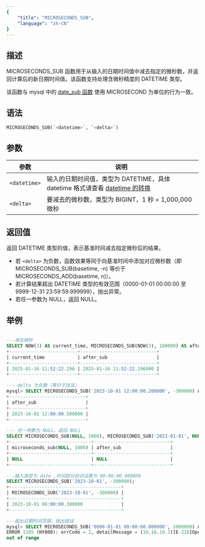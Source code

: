 ```yaml
---
{
    "title": "MICROSECONDS_SUB",
    "language": "zh-CN"
}
---
```


## 描述

MICROSECONDS_SUB 函数用于从输入的日期时间值中减去指定的微秒数，并返回计算后的新日期时间值。该函数支持处理含微秒精度的 DATETIME 类型。

该函数与 mysql 中的 [date_sub 函数](https://dev.mysql.com/doc/refman/8.4/en/date-and-time-functions.html#function_date-sub) 使用 MICROSECOND 为单位的行为一致。

## 语法

```sql
MICROSECONDS_SUB(`<datetime>`, `<delta>`)
```

## 参数

| 参数 | 说明 |
| ---- | ---- |
| `<datetime>` | 输入的日期时间值，类型为 DATETIME，具体 datetime 格式请查看 [datetime 的转换](../../../../../current/sql-manual/basic-element/sql-data-types/conversion/datetime-conversion) |
| `<delta>` | 要减去的微秒数，类型为 BIGINT，1 秒 = 1,000,000 微秒 |

## 返回值

返回 DATETIME 类型的值，表示基准时间减去指定微秒后的结果。

- 若 `<delta>` 为负数，函数效果等同于向基准时间中添加对应微秒数（即 MICROSECONDS_SUB(basetime, -n) 等价于 MICROSECONDS_ADD(basetime, n)）。
- 若计算结果超出 DATETIME 类型的有效范围（0000-01-01 00:00:00 至 9999-12-31 23:59:59.999999），抛出异常。
- 若任一参数为 NULL，返回 NULL。

## 举例

```sql

---减去微秒
SELECT NOW(3) AS current_time, MICROSECONDS_SUB(NOW(3), 100000) AS after_sub;
+-------------------------+----------------------------+
| current_time            | after_sub                  |
+-------------------------+----------------------------+
| 2025-01-16 11:52:22.296 | 2025-01-16 11:52:22.196000 |
+-------------------------+----------------------------+

--- delta 为负数（等价于加法）
mysql> SELECT MICROSECONDS_SUB('2023-10-01 12:00:00.200000', -300000) AS after_sub;
+----------------------------+
| after_sub                  |
+----------------------------+
| 2023-10-01 12:00:00.500000 |
+----------------------------+

--- 任一参数为 NULL，返回 NULL
SELECT MICROSECONDS_SUB(NULL, 1000), MICROSECONDS_SUB('2023-01-01', NULL) AS after_sub;
+------------------------------+----------------------------+
| microseconds_sub(NULL, 1000) | after_sub                  |
+------------------------------+----------------------------+
| NULL                         | NULL                       |
+------------------------------+----------------------------+

---输入类型为 date ,时间部分自动设置为 00:00:00.000000
SELECT MICROSECONDS_SUB('2023-10-01', -300000);
+-----------------------------------------+
| MICROSECONDS_SUB('2023-10-01', -300000) |
+-----------------------------------------+
| 2023-10-01 00:00:00.300000              |
+-----------------------------------------+

---超出日期时间范围，抛出错误
mysql> SELECT MICROSECONDS_SUB('0000-01-01 00:00:00.000000', 1000000) AS after_sub;
ERROR 1105 (HY000): errCode = 2, detailMessage = (10.16.10.3)[E-218]Operation microseconds_add of 0000-01-01 00:00:00, -1000000 
out of range

```